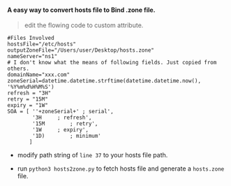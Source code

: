 #### A easy way to convert hosts file to Bind .zone file.


> edit the flowing code to custom attribute.
```
#Files Involved
hostsFile="/etc/hosts"
outputZoneFile="/Users/user/Desktop/hosts.zone"
nameServer="ns1"
# I don't know what the means of following fields. Just copied from others.
domainName="xxx.com"
zoneSerial=datetime.datetime.strftime(datetime.datetime.now(), '%Y%m%d%H%M%S')
refresh = "3H"
retry = "15M"
expiry = "1W"
SOA = [ ''+zoneSerial+'	; serial',
        '3H		; refresh',
        '15M		; retry',
        '1W		; expiry',
        '1D)		; minimum'
       ]
```

- modify path string of `line 37` to your hosts file path. 

- run `python3 hosts2zone.py` to fetch hosts file and generate a `hosts.zone` file.